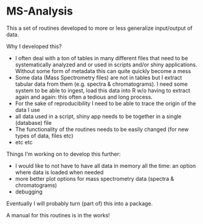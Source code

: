 # MS-Analysis

This a set of routines developed to more or less generalize input/output of data.

Why I developed this?

- I often deal with a ton of tables in many different files that need to be systematically analyzed and or used in scripts and/or shiny applications. Without some form of metadata this can quite quickly become a mess
- Some data (Mass Spectrometry files) are not in tables but I extract tabular data from them (e.g. spectra & chromatograms). I need some system to be able to ingest, load this data into R w/o having to extract again and again: this often a tedious and long process.
- For the sake of reproducibility I need to be able to trace the origin of the data I use
- all data used in a script, shiny app needs to be together in a single (database) file
- The functionality of the routines needs to be easily changed (for new types of data, files etc)
- etc etc

Things I'm working on to develop this further:
- I would like to not have to have all data in memory all the time: an option where data is loaded when needed
- more better plot options for mass spectrometry data (spectra & chromatograms)
- debugging

Eventually I will probably turn (part of) this into a package.

A manual for this routines is in the works!